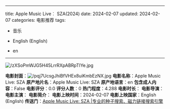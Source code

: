 
---
title: Apple Music Live︰ SZA(2024)
date: 2024-02-07
updated: 2024-02-07
categories: 电影推荐
tags:

- 音乐

- English (English)
- en
---

<img src="https://image.tmdb.org/t/p/original/zXSoPmWJG5H45LrrRXpABRpTIYe.jpg" alt="/zXSoPmWJG5H45LrrRXpABRpTIYe.jpg" title="/zXSoPmWJG5H45LrrRXpABRpTIYe.jpg">

**电影封面**：<img src="https://image.tmdb.org/t/p/w200/pqj7UcsgJhiBfVHEx8uiKmbEzNX.jpg" alt="/pqj7UcsgJhiBfVHEx8uiKmbEzNX.jpg" title="/pqj7UcsgJhiBfVHEx8uiKmbEzNX.jpg">
**电影名称**：Apple Music Live: SZA
**原产地片名**：Apple Music Live: SZA
**原产地语言**：en
**包含成人内容**：False
**电影评分**：0.0
**评分人数**：0
**热门程度**：4.288
**电影时长**：
**电影导演**：
**电影主演**：
**电影简介**：
**电影上映时间**：2024-02-07
**电影上映国家**：English (English)
**传送门**：[Apple Music Live: SZA |专业的种子搜索、磁力链接搜索引擎](https://movie.amd794.com:2083/?search=Apple%20Music%20Live%3A%20SZA&ordering=&mode=match_phrase&page_size=10&page=1)

